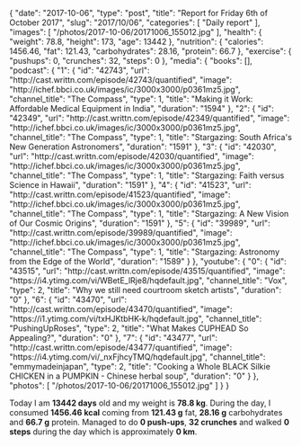 {
    "date": "2017-10-06",
    "type": "post",
    "title": "Report for Friday 6th of October 2017",
    "slug": "2017\/10\/06",
    "categories": [
        "Daily report"
    ],
    "images": [
        "\/photos\/2017-10-06\/20171006_155012.jpg"
    ],
    "health": {
        "weight": 78.8,
        "height": 173,
        "age": 13442
    },
    "nutrition": {
        "calories": 1456.46,
        "fat": 121.43,
        "carbohydrates": 28.16,
        "protein": 66.7
    },
    "exercise": {
        "pushups": 0,
        "crunches": 32,
        "steps": 0
    },
    "media": {
        "books": [],
        "podcast": {
            "1": {
                "id": "42743",
                "url": "http:\/\/cast.writtn.com\/episode\/42743\/quantified",
                "image": "http:\/\/ichef.bbci.co.uk\/images\/ic\/3000x3000\/p0361mz5.jpg",
                "channel_title": "The Compass",
                "type": 1,
                "title": "Making it Work: Affordable Medical Equipment in India",
                "duration": "1594"
            },
            "2": {
                "id": "42349",
                "url": "http:\/\/cast.writtn.com\/episode\/42349\/quantified",
                "image": "http:\/\/ichef.bbci.co.uk\/images\/ic\/3000x3000\/p0361mz5.jpg",
                "channel_title": "The Compass",
                "type": 1,
                "title": "Stargazing: South Africa's New Generation Astronomers",
                "duration": "1591"
            },
            "3": {
                "id": "42030",
                "url": "http:\/\/cast.writtn.com\/episode\/42030\/quantified",
                "image": "http:\/\/ichef.bbci.co.uk\/images\/ic\/3000x3000\/p0361mz5.jpg",
                "channel_title": "The Compass",
                "type": 1,
                "title": "Stargazing: Faith versus Science in Hawaii",
                "duration": "1591"
            },
            "4": {
                "id": "41523",
                "url": "http:\/\/cast.writtn.com\/episode\/41523\/quantified",
                "image": "http:\/\/ichef.bbci.co.uk\/images\/ic\/3000x3000\/p0361mz5.jpg",
                "channel_title": "The Compass",
                "type": 1,
                "title": "Stargazing: A New Vision of Our Cosmic Origins",
                "duration": "1591"
            },
            "5": {
                "id": "39989",
                "url": "http:\/\/cast.writtn.com\/episode\/39989\/quantified",
                "image": "http:\/\/ichef.bbci.co.uk\/images\/ic\/3000x3000\/p0361mz5.jpg",
                "channel_title": "The Compass",
                "type": 1,
                "title": "Stargazing: Astronomy from the Edge of the World",
                "duration": "1589"
            }
        },
        "youtube": {
            "0": {
                "id": "43515",
                "url": "http:\/\/cast.writtn.com\/episode\/43515\/quantified",
                "image": "https:\/\/i4.ytimg.com\/vi\/WBetE_lRje8\/hqdefault.jpg",
                "channel_title": "Vox",
                "type": 2,
                "title": "Why we still need courtroom sketch artists",
                "duration": "0"
            },
            "6": {
                "id": "43470",
                "url": "http:\/\/cast.writtn.com\/episode\/43470\/quantified",
                "image": "https:\/\/i1.ytimg.com\/vi\/txHJKtbHK-k\/hqdefault.jpg",
                "channel_title": "PushingUpRoses",
                "type": 2,
                "title": "What Makes CUPHEAD So Appealing?",
                "duration": "0"
            },
            "7": {
                "id": "43477",
                "url": "http:\/\/cast.writtn.com\/episode\/43477\/quantified",
                "image": "https:\/\/i4.ytimg.com\/vi\/_nxFjhcyTMQ\/hqdefault.jpg",
                "channel_title": "emmymadeinjapan",
                "type": 2,
                "title": "Cooking a Whole BLACK Silkie CHICKEN in a PUMPKIN - Chinese herbal soup",
                "duration": "0"
            }
        },
        "photos": [
            "\/photos\/2017-10-06\/20171006_155012.jpg"
        ]
    }
}

Today I am <strong>13442 days</strong> old and my weight is <strong>78.8 kg</strong>. During the day, I consumed <strong>1456.46 kcal</strong> coming from <strong>121.43 g</strong> fat, <strong>28.16 g</strong> carbohydrates and <strong>66.7 g</strong> protein. Managed to do <strong>0 push-ups</strong>, <strong>32 crunches</strong> and walked <strong>0 steps</strong> during the day which is approximately <strong>0 km</strong>.